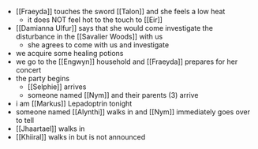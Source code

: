 - [[Fraeyda]] touches the sword [[Talon]] and she feels a low heat
    - it does NOT feel hot to the touch to [[Eir]]
- [[Damianna Ulfur]] says that she would come investigate the disturbance in the [[Savalier Woods]] with us
    - she agrees to come with us and investigate
- we acquire some healing potions
- we go to the [[Engwyn]] household and [[Fraeyda]] prepares for her concert
- the party begins
    - [[Selphie]] arrives
    - someone named [[Nym]]  and their parents (3) arrive
- i am [[Markus]] Lepadoptrin tonight
- someone named [[Alynthi]] walks in and [[Nym]] immediately goes over to tell 
- [[Jhaartael]] walks in
- [[Khiiral]] walks in but is not announced
